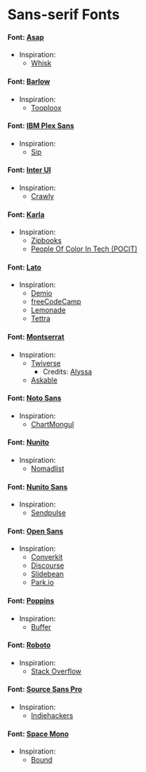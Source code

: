 # Sans-serif Fonts 

#### Font: [Asap](https://fonts.google.com/specimen/Asap)
* Inspiration:
   * [Whisk](https://whisk.com/)
   
#### Font: [Barlow](https://fonts.google.com/specimen/Barlow)
* Inspiration:
   * [Tooploox](https://www.tooploox.com/?)

#### Font: [IBM Plex Sans](https://fonts.google.com/specimen/IBM+Plex+Sans)
* Inspiration: 
  * [Sip](http://sipapp.io/)

#### Font: [Inter UI](https://rsms.me/inter/)
* Inspiration: 
   * [Crawly](https://crawly.app/)

#### Font: [Karla](https://fonts.google.com/specimen/Karla)
* Inspiration:
   * [Zipbooks](https://zipbooks.com/)
   * [People Of Color In Tech (POCIT)](https://peopleofcolorintech.com/)

#### Font: [Lato](https://fonts.google.com/specimen/Lato)
* Inspiration:
   * [Demio](https://demio.com/)
   * [freeCodeCamp](https://www.freecodecamp.org/)
   * [Lemonade](https://www.lemonade.com/)
   * [Tettra](https://tettra.co/)

#### Font: [Montserrat](https://fonts.google.com/specimen/Montserrat)
* Inspiration:
   * [Twiverse](https://twiverse.com/)
       * Credits: [Alyssa](https://alyssax.com/)
   * [Askable](https://www.askable.com/)
       
#### Font: [Noto Sans](https://fonts.google.com/specimen/Noto+Sans)
* Inspiration:
   * [ChartMongul](https://chartmogul.com/) 

#### Font: [Nunito](https://fonts.google.com/specimen/Nunito)
* Inspiration:
   * [Nomadlist](https://nomadlist.com/) 
   
#### Font: [Nunito Sans](https://fonts.google.com/specimen/Nunito+Sans)
* Inspiration:
   * [Sendpulse](https://sendpulse.com/) 

#### Font: [Open Sans](https://fonts.google.com/specimen/Open+Sans)
* Inspiration:
   * [Converkit](https://convertkit.com/)
   * [Discourse](https://www.discourse.org/)
   * [Slidebean](https://slidebean.com/)
   * [Park.io](https://park.io/)
    

#### Font: [Poppins](https://fonts.google.com/specimen/Poppins)
* Inspiration:
   * [Buffer](https://buffer.com/)  

#### Font: [Roboto](https://fonts.google.com/specimen/Roboto)
* Inspiration:
   * [Stack Overflow](https://stackoverflow.com/)  

#### Font: [Source Sans Pro](https://fonts.google.com/specimen/Source+Sans+Pro)
* Inspiration:
   * [Indiehackers](https://www.indiehackers.com/)

#### Font: [Space Mono](https://fonts.google.com/specimen/Space+Mono)
* Inspiration:
   * [Bound](http://weare-bound.com/)
   


